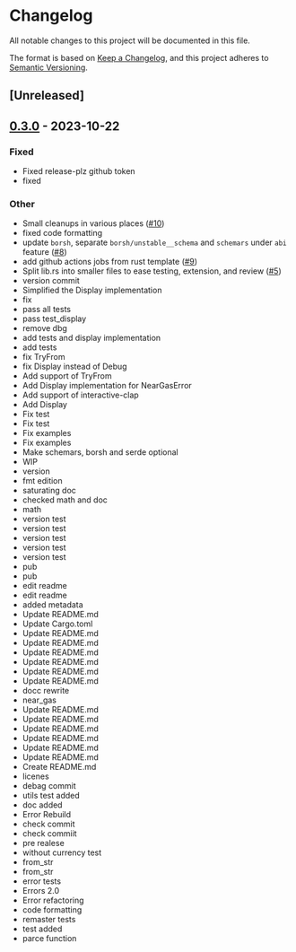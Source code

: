 # Changelog
All notable changes to this project will be documented in this file.

The format is based on [Keep a Changelog](https://keepachangelog.com/en/1.0.0/),
and this project adheres to [Semantic Versioning](https://semver.org/spec/v2.0.0.html).

## [Unreleased]

## [0.3.0](https://github.com/near/near-gas/compare/v0.2.3...v0.3.0) - 2023-10-22

### Fixed
- Fixed release-plz github token
- fixed

### Other
- Small cleanups in various places ([#10](https://github.com/near/near-gas/pull/10))
- fixed code formatting
- update `borsh`, separate `borsh/unstable__schema` and `schemars` under `abi` feature ([#8](https://github.com/near/near-gas/pull/8))
- add github actions jobs from rust template ([#9](https://github.com/near/near-gas/pull/9))
- Split lib.rs into smaller files to ease testing, extension, and review ([#5](https://github.com/near/near-gas/pull/5))
- version commit
- Simplified the Display implementation
- fix
- pass all tests
- pass test_display
- remove dbg
- add tests and display implementation
- add tests
- fix TryFrom
- fix Display instead of Debug
- Add support of TryFrom<String>
- Add Display implementation for NearGasError
- Add support of interactive-clap
- Add Display
- Fix test
- Fix test
- Fix examples
- Fix examples
- Make schemars, borsh and serde optional
- WIP
- version
- fmt edition
- saturating doc
- checked math and doc
- math
- version test
- version test
- version test
- version test
- version test
- pub
- pub
- edit readme
- edit readme
- added metadata
- Update README.md
- Update Cargo.toml
- Update README.md
- Update README.md
- Update README.md
- Update README.md
- Update README.md
- Update README.md
- docc rewrite
- near_gas
- Update README.md
- Update README.md
- Update README.md
- Update README.md
- Update README.md
- Update README.md
- Create README.md
- licenes
- debag commit
- utils test added
- doc added
- Error Rebuild
- check commit
- check commiit
- pre realese
- without currency test
- from_str
- from_str
- error tests
- Errors 2.0
- Error refactoring
- code formatting
- remaster tests
- test added
- parce function
